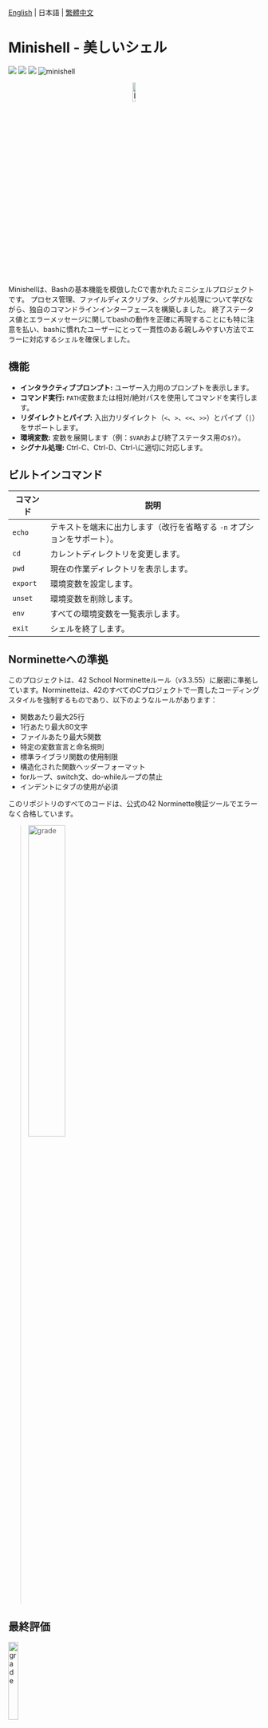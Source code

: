 [English](../Readme.md) | 日本語 | [繁體中文](./Readme-zh.md)

# Minishell - 美しいシェル
<p align="left">
  <img src="https://img.shields.io/badge/-C-213a70.svg?logo=C&style=flat">
  <img src="https://img.shields.io/badge/-Linux-ea5520.svg?logo=linux&style=flat">
  <img src="https://img.shields.io/badge/Subject_Version-8.02-3E72BC.svg">
  <img src="https://github.com/cuajarsaki/minishell/actions/workflows/test.yml/badge.svg" alt="minishell">
</p>
<p align="center">
  <img src="https://github.com/cuajarsaki/minishell/blob/a5fad336ac54386db5af09fb4ca2ee568a382864/docs/minishell_icon.png" alt="Minishell 42 project badge" style="width:10%;"/>
</p>
Minishellは、Bashの基本機能を模倣したCで書かれたミニシェルプロジェクトです。
プロセス管理、ファイルディスクリプタ、シグナル処理について学びながら、独自のコマンドラインインターフェースを構築しました。
終了ステータス値とエラーメッセージに関してbashの動作を正確に再現することにも特に注意を払い、bashに慣れたユーザーにとって一貫性のある親しみやすい方法でエラーに対応するシェルを確保しました。

## 機能
- **インタラクティブプロンプト:** ユーザー入力用のプロンプトを表示します。
- **コマンド実行:** `PATH`変数または相対/絶対パスを使用してコマンドを実行します。
- **リダイレクトとパイプ:** 入出力リダイレクト（`<`、`>`、`<<`、`>>`）とパイプ（`|`）をサポートします。
- **環境変数:** 変数を展開します（例：`$VAR`および終了ステータス用の`$?`）。
- **シグナル処理:** Ctrl-C、Ctrl-D、Ctrl-\に適切に対応します。

## ビルトインコマンド
| コマンド   | 説明                                                                  |
|-----------|---------------------------------------------------------------------|
| `echo`    | テキストを端末に出力します（改行を省略する `-n` オプションをサポート）。   |
| `cd`      | カレントディレクトリを変更します。                                     |
| `pwd`     | 現在の作業ディレクトリを表示します。                                   |
| `export`  | 環境変数を設定します。                                               |
| `unset`   | 環境変数を削除します。                                               |
| `env`     | すべての環境変数を一覧表示します。                                     |
| `exit`    | シェルを終了します。                                                 |

## Norminetteへの準拠
このプロジェクトは、42 School Norminetteルール（v3.3.55）に厳密に準拠しています。Norminetteは、42のすべてのCプロジェクトで一貫したコーディングスタイルを強制するものであり、以下のようなルールがあります：

- 関数あたり最大25行
- 1行あたり最大80文字
- ファイルあたり最大5関数
- 特定の変数宣言と命名規則
- 標準ライブラリ関数の使用制限
- 構造化された関数ヘッダーフォーマット
- forループ、switch文、do-whileループの禁止
- インデントにタブの使用が必須

このリポジトリのすべてのコードは、公式の42 Norminette検証ツールでエラーなく合格しています。

><img src="/home/pchung/work/minishell/docs/norminette.png" alt="grade" style="width:40%;"/>

## 最終評価
<img src="https://github.com/user-attachments/assets/765ec3c2-7927-4a92-b718-ec39fc93c64d" alt="grade" style="width:20%;"/>

検証日：2025年3月9日

必須部分：100/100

ボーナス：0/15

## フローチャート（メイン）

```mermaid
  
flowchart LR
    A[mainを開始] --> B[env_listを初期化] --> C[ターミナルをセットアップ] --> D[minishellを起動] --> E[クリーンアップ] --> F[退出]
    
    D --> G[run_shell ループ]
    G --> H[シグナル処理] --> I[入力を受け取る] --> J{入力あり?}
    J -->|No| G
    J -->|Yes| K[入力を分析] --> L[入力を処理] --> M[メモリ解放] --> G

```

##  フローチャート（出力処理）
```mermaid

graph TD
    A[exec_ast] --> B[exec_command_group]
    B --> C{コマンドが存在しない？}
    C -->|Yes| D[return 0]
    C -->|No| E{単一コマンド？}
    E -->|Yes| F{ビルトインコマンドはこれらか？<br>exit/cd/unset/export}
    F -->|Yes| G[exec_cmd_builtin]
    F -->|No| H[fork]
    H -->|子プロセス| I[exec_child_process]
    H -->|親プロセス| J[exec_parent]
    E -->|No| K[process_command]
    K --> L[パイプ設定とfork]
    L --> M[fork]
    M -->|子プロセス| N[execute_child]
    M -->|親プロセス| O[親プロセスのパイプ設定]
    K --> P[exec_parent]
    B --> Q[command_group解放]
    A --> R[exit_statusを返す]
    I --> S[exec_cmd]
    N --> S
    S --> T[ファイル・ディレクトリ設定]
    T --> U[出力追記処理]
    T --> V[ヒアドキュメント処理]
    T --> W[出力上書き処理]
    T --> X[入力リダイレクト処理]
    S --> Y[ファイルディスクリプタ保存]
    S --> Z[リダイレクト適用]
    S --> AA[コマンド処理]
    AA --> AB{ビルトインコマンド？}
    AB -->|Yes| AC[ビルトイン処理]
    AB -->|No| AD[非ビルトイン実行]
    AC --> AE[ビルトインコマンド実行]
    AD --> AF[パス付きコマンド処理]
    AD --> AG[パスなしコマンド処理]
    AF --> AH[実行権限チェック]
    AG --> AI[PATHから実行ファイル検索]
    AI --> AJ[パス内で実行ファイル検索]
    AD --> AK[外部コマンド実行]
    AK --> AL[ft_execvp]
    AL --> AM[パス内でexecve試行]
    AL --> AN[execve]
    AK --> AO[perror]
    AE --> AP[shell_echo]
    AE --> AQ[shell_cd]
    AE --> AR[shell_exit]
    AE --> AS[shell_pwd]
    AE --> AT[shell_export]
    AE --> AU[shell_unset]
    AE --> AV[shell_env]
    V --> AW[ヒアドキュメント実行]
    AW --> AX[ヒアドキュメントループ]
    U --> AY[open]
    W --> AZ[open]
    X --> BA[open]
    Z --> BB[dup2]
    Y --> BC[dup]
    BB --> BD[close]
    BC --> BE[close]
    J --> BF[waitpid]
    O --> BG[close]
    L --> BH[pipe]
    BH --> BI[perror]
    BI --> BJ[exit]
    
    subgraph "初期化と実行"
        A[exec_ast]
        B[exec_command_group]
        C{コマンドが存在しない？}
        D[return 0]
        E{単一コマンド？}
        F{ビルトインコマンドはこれらか？<br>exit/cd/unset/export}
        G[exec_cmd_builtin]
        H[fork]
        I[exec_child_process]
        J[exec_parent]
        Q[command_group解放]
        R[exit_statusを返す]
    end
    
    subgraph "コマンド実行"
        K[process_command]
        L[パイプ設定とfork]
        M[fork]
        N[execute_child]
        O[親プロセスのパイプ設定]
        P[exec_parent]
        S[exec_cmd]
        T[ファイル・ディレクトリ設定]
        U[出力追記処理]
        V[ヒアドキュメント処理]
        W[出力上書き処理]
        X[入力リダイレクト処理]
        Y[ファイルディスクリプタ保存]
        Z[リダイレクト適用]
        AA[コマンド処理]
        AB{ビルトインコマンド？}
        AC[ビルトイン処理]
        AD[非ビルトイン実行]
        AE[ビルトインコマンド実行]
        AF[パス付きコマンド処理]
        AG[パスなしコマンド処理]
        AH[実行権限チェック]
        AI[PATHから実行ファイル検索]
        AJ[パス内で実行ファイル検索]
        AK[外部コマンド実行]
        AL[ft_execvp]
        AM[パス内でexecve試行]
        AN[execve]
        AO[perror]
        AP[shell_echo]
        AQ[shell_cd]
        AR[shell_exit]
        AS[shell_pwd]
        AT[shell_export]
        AU[shell_unset]
        AV[shell_env]
        AW[ヒアドキュメント実行]
        AX[ヒアドキュメントループ]
        AY[open]
        AZ[open]
        BA[open]
        BB[dup2]
        BC[dup]
        BD[close]
        BE[close]
        BF[waitpid]
        BG[close]
        BH[pipe]
        BI[perror]
        BJ[exit]
    end

```

## インストール方法
1. **リポジトリをクローンする:**
   ```bash
   git clone https://github.com/yourusername/minishell.git
   ```
2. **プロジェクトディレクトリに移動:**
   ```bash
   cd minishell
   ```
3. プロジェクトをコンパイル:
   ```bash
    make
   ```

## 使用方法
- シェルを起動:
  ```bash
  ./minishell
  ```
- プロンプトでコマンドを入力。
- 終了するには「exit」と入力するか、Ctrl-Dを押します。
